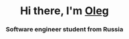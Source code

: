 <h1 align="center">Hi there, I'm <a href="vk.com/o_agafon" target="_blank">Oleg</a></h1>
<h3 align="center">Software engineer student from Russia</h3>
